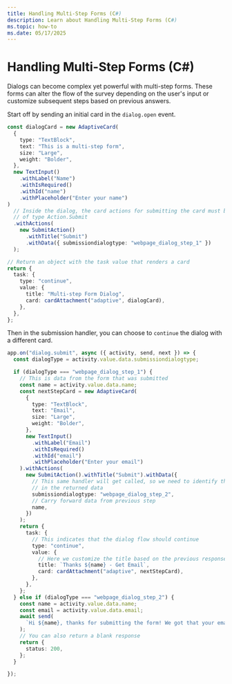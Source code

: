 ```yaml
---
title: Handling Multi-Step Forms (C#)
description: Learn about Handling Multi-Step Forms (C#)
ms.topic: how-to
ms.date: 05/17/2025
---
```

# Handling Multi-Step Forms (C#)

Dialogs can become complex yet powerful with multi-step forms. These forms can alter the flow of the survey depending on the user's input or customize subsequent steps based on previous answers.

Start off by sending an initial card in the `dialog.open` event.

```typescript
const dialogCard = new AdaptiveCard(
  {
    type: "TextBlock",
    text: "This is a multi-step form",
    size: "Large",
    weight: "Bolder",
  },
  new TextInput()
    .withLabel("Name")
    .withIsRequired()
    .withId("name")
    .withPlaceholder("Enter your name")
)
  // Inside the dialog, the card actions for submitting the card must be
  // of type Action.Submit
  .withActions(
    new SubmitAction()
      .withTitle("Submit")
      .withData({ submissiondialogtype: "webpage_dialog_step_1" })
  );

// Return an object with the task value that renders a card
return {
  task: {
    type: "continue",
    value: {
      title: "Multi-step Form Dialog",
      card: cardAttachment("adaptive", dialogCard),
    },
  },
};

```

Then in the submission handler, you can choose to `continue` the dialog with a different card.

```typescript
app.on("dialog.submit", async ({ activity, send, next }) => {
  const dialogType = activity.value.data.submissiondialogtype;

  if (dialogType === "webpage_dialog_step_1") {
    // This is data from the form that was submitted
    const name = activity.value.data.name;
    const nextStepCard = new AdaptiveCard(
      {
        type: "TextBlock",
        text: "Email",
        size: "Large",
        weight: "Bolder",
      },
      new TextInput()
        .withLabel("Email")
        .withIsRequired()
        .withId("email")
        .withPlaceholder("Enter your email")
    ).withActions(
      new SubmitAction().withTitle("Submit").withData({
        // This same handler will get called, so we need to identify the step
        // in the returned data
        submissiondialogtype: "webpage_dialog_step_2",
        // Carry forward data from previous step
        name,
      })
    );
    return {
      task: {
        // This indicates that the dialog flow should continue
        type: "continue",
        value: {
          // Here we customize the title based on the previous response
          title: `Thanks ${name} - Get Email`,
          card: cardAttachment("adaptive", nextStepCard),
        },
      },
    };
  } else if (dialogType === "webpage_dialog_step_2") {
    const name = activity.value.data.name;
    const email = activity.value.data.email;
    await send(
      `Hi ${name}, thanks for submitting the form! We got that your email is ${email}`
    );
    // You can also return a blank response
    return {
      status: 200,
    };
  }

});

```
